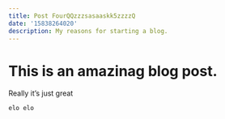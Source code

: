 ```yaml
---
title: Post FourQQzzzsasaaskk5zzzzQ
date: '15838264020'
description: My reasons for starting a blog.
---
```


# This is an amazinag blog post.

Really it’s just great

`elo elo`
